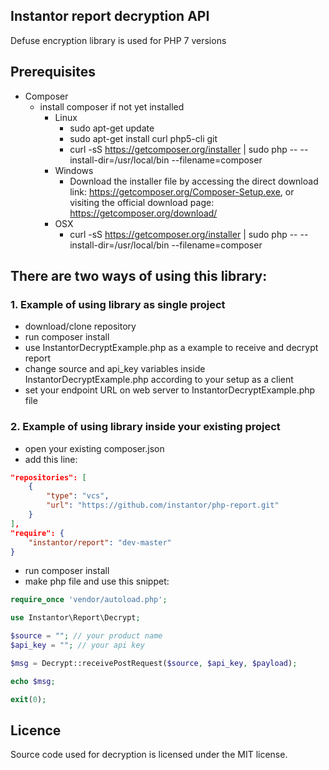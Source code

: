 ## Instantor report decryption API
Defuse encryption library is used for PHP 7 versions

## Prerequisites
- Composer 
	- install composer if not yet installed
		- Linux
			- sudo apt-get update
			- sudo apt-get install curl php5-cli git
			- curl -sS https://getcomposer.org/installer | sudo php -- --install-dir=/usr/local/bin --filename=composer
		- Windows
			- Download the installer file by accessing the direct download link: https://getcomposer.org/Composer-Setup.exe, or visiting the official download page: https://getcomposer.org/download/
		- OSX
			- curl -sS https://getcomposer.org/installer | sudo php -- --install-dir=/usr/local/bin --filename=composer

## There are two ways of using this library:
### 1. Example of using library as single project
- download/clone repository
- run composer install
- use InstantorDecryptExample.php as a example to receive and decrypt report
- change source and api_key variables inside InstantorDecryptExample.php according to your setup as a client
- set your endpoint URL on web server to InstantorDecryptExample.php file

### 2. Example of using library inside your existing project
- open your existing composer.json
- add this line:
```json
"repositories": [
    {
        "type": "vcs",
        "url": "https://github.com/instantor/php-report.git"
    }
],
"require": {
    "instantor/report": "dev-master"
}
```

- run composer install
- make php file and use this snippet:
```php
require_once 'vendor/autoload.php';

use Instantor\Report\Decrypt;

$source = ""; // your product name
$api_key = ""; // your api key

$msg = Decrypt::receivePostRequest($source, $api_key, $payload);

echo $msg;

exit(0);
```

## Licence
Source code used for decryption is licensed under the MIT license.